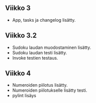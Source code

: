 ## Viikko 3
- App, tasks ja changelog lisätty.
## Viikko 3.2
- Sudoku laudan muodostaminen lisätty.
- Sudoku laudan testi lisätty.
- Invoke testien testaus.
## Viikko 4
- Numeroiden piilotus lisätty.
- Numeroiden piilotukselle lisätty testi.
- pylint lisäys
